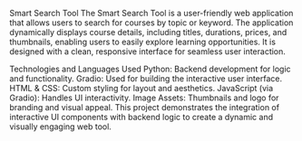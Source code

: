 Smart Search Tool
The Smart Search Tool is a user-friendly web application that allows users to search for courses by topic or keyword. The application dynamically displays course details, including titles, durations, prices, and thumbnails, enabling users to easily explore learning opportunities. It is designed with a clean, responsive interface for seamless user interaction.

Technologies and Languages Used
Python: Backend development for logic and functionality.
Gradio: Used for building the interactive user interface.
HTML & CSS: Custom styling for layout and aesthetics.
JavaScript (via Gradio): Handles UI interactivity.
Image Assets: Thumbnails and logo for branding and visual appeal.
This project demonstrates the integration of interactive UI components with backend logic to create a dynamic and visually engaging web tool.






